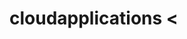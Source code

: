 # cloudapplications <<TEMPLATE DOCUMENT>>

## Project background

## Technology stack

beschrijf alle technologie die je in je project gaat gebruiken. Vb. ASP.NET CORE MVC, Angular, HTML5, CSS3,..

## Architecture

Maak een schematische voorstelling van je software architectuur. Indien je gebruik maakt van ASP.NET CORE MVC kan je 
gebruik maken van de architectuur beschreven in volgende post: https://www.toptal.com/angular/angular-5-asp-net-core?utm_source=hs_email&utm_medium=email&utm_content=64754821&_hsenc=p2ANqtz--ulC07UR5v9iSLi8tmPZLo3o3pzi0hXRShrOK5KK5tU5qRxHOhQ-UYRliQEqeJNoO5b_Q950Dnt4yjy5BYEJZbJIu2OA&_hsmi=64754821

## Deployment Environment requirements

Beschrijf hier hoe je je software oplossing kan deployen

## Beschrijving requirements

Maak hier een lijst van user stories aan. Deze user stories worden gekoppeld aan mockups.
Al je user stories vormen je backlog in jira.ap.be

# Waarop wordt er gelet tijdens de evaluatie

### Specificaties: gewicht:100

- zijn alle hoofdrequirements geïmplementeerd : gewicht:70
  => 0: Verschillende requirements ontbreken of werken niet. De meeste hoofdfunctionaliteit ontbreekt
  => 3: Enkele requirements zijn niet geïmplementeerd. Significante delen ontbrekne
  => 6: De meeste functionaliteit is geïmplenteerd, doch zijn er belangrijke features die ontbreken
  => 9: Alle functionaliteit kan worden gebruikt
 
- Zijn alle nevenrequirements geïmplementeerd: gewicht:30
  => 0: Verschillende minder prioritaire requirements zijn niet geïmplementeerd
  => 2: Enkele minder prioritaire requirements ontbreken
  => 4: Alle requirements zijn geïmplenteerd
  
 ### Technische requirements : "Code best practices": gewicht: 30
 
 - Worden coding best practices gevolgd. Elk project heeft nood aan een coding guideline,. Zowel code kwaliteit, als code styles zijn gedefinieerd (zie appendix code styling): gewicht: 30
  => 0: code guidelines bestaan niet
  => 1: code guidelines worden niet gevolgd
  => 2: code guidelines worden gevolgd, op enkele uitzonderingen na
  => 3: code guidelines worden gevolgd
  
 - Code commentaar: commentaar is nodig wanneer de code niet makkelijk begrijpbaar is. Bijvoorbeeld je maakt een klasse aan waarbij je niet in één oogslag kan zien wat juist de bedoeling van deze klasse is.  Commentaar mag niet buitensporig gebruikt worden. Als developer identificeer je zelf waar er uitleg nodig is. gewicht: 20
 => 0: verschillende code statements zijn onduidelijk en missen commentaar
 => 1: je geeft commentaar, maar je code wordt er niet duidelijker door
 => 2: je geeft commentaar, maar ook bij code die al duidelijk is
 => 3: je commentaar is nuttig, en dragen bij om de applicatie duidelijker te begrijpen
 
 - Onnodige code is opgeruimd: gewicht 10
 => 0: nee: code is niet opgeruimd
 => 1: ja: code is opgeruimd
 
 ### Deployment: gewicht 10
 - je heb je applicatie kunnen deployen, en hebt beschreven hoe dit te doen: gewicht 60
 => 0: beschrijving is moeilijk te begrijpen
 => 1: je beschrijving mist belangrijke stappen
 => 2: je beschrijving is goed, maar mist nog extra documentatie voor een beginner
 => 3: volledige beschrijving
 
 - je applicatie staat in de cloud: 40
 => 0: nee
 => 1: ja
 
 ## Testing: gewicht 20
 
 
 
 
 # Appendix
 
 ## Code styling
 1. gebruik consistent indentation
 2. Maak gebruik van het DRY principe: don't repeat yourself. Hetzelfde stuk code mag niet herhaald worden
 3. Zorg ervoor dat je methodes niet te veel lijnen code bevatten. Refactor! Denk aan het Single Responsibility principe
 3. File / Folder structuur. Denk goed na over je sofware architectuur. Je code mag niet vervat zitten in 1 of 2 bestanden. Maak nieuwe projecten aan, en refereer in andere projecten naar deze.
 4. Naming convention: geef goede benaming aan je variabelen, en maak geen gebruik van vb. var x1, y2...
 
 ## Wat loopt er dikwijls mis
 1. Zorg ervoor dat je duidelijk weet hoe de user storie in elkaar zit. Zorg ervoor dat alle paden van de user story geïmplenteerd worden.
 2. Elke ontwikkelaar werkt aan een volledige user story. Dit wil zeggen dat je zowel frontend als backend code dient te schrijven.
 3.Verwijder onnodige code. Eens je user story werkt moet de code in commentaar verwijderd worden
